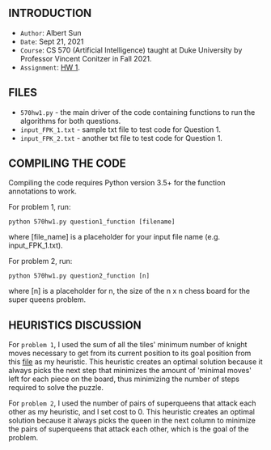 INTRODUCTION
------------

* `Author`: Albert Sun 
* `Date`: Sept 21, 2021
* `Course`: CS 570 (Artificial Intelligence) taught at Duke University by Professor Vincent Conitzer in Fall 2021.
* `Assignment`: [HW 1](https://courses.cs.duke.edu/fall21/compsci570/homework1.pdf).

FILES
------------
- `570hw1.py` - the main driver of the code containing functions to run the algorithms for both questions.
- `input_FPK_1.txt` - sample txt file to test code for Question 1.
- `input_FPK_2.txt` - another txt file to test code for Question 1.

COMPILING THE CODE
----------------

Compiling the code requires Python version 3.5+ for the function annotations to work. 


For problem 1, run:

    python 570hw1.py question1_function [filename]

where [file_name] is a placeholder for your input file name (e.g. input_FPK_1.txt). 

For problem 2, run: 
    
    python 570hw1.py question2_function [n]

where [n] is a placeholder for n, the size of the n x n chess board for the super queens problem.

HEURISTICS DISCUSSION
-------------

For `problem 1`, I used the sum of all the tiles' minimum number of knight moves necessary to get from its current 
position to its goal position from this [file](https://courses.cs.duke.edu/fall21/compsci570/fifteens_knight_distance.txt) as my heuristic.
This heuristic creates an optimal solution because it always picks the next step that minimizes the amount
of 'minimal moves' left for each piece on the board, thus minimizing the number of steps required to solve the puzzle.

For `problem 2`, I used the number of pairs of superqueens that attack each other as my heuristic, and I set cost to 0. 
This heuristic creates an optimal solution because it always picks the queen in the next column to minimize the pairs of 
superqueens that attack each other, which is the goal of the problem.

